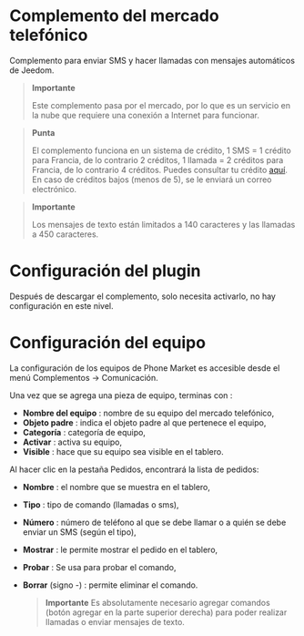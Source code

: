 # Complemento del mercado telefónico

Complemento para enviar SMS y hacer llamadas con mensajes automáticos de Jeedom.

> **Importante**
>
> Este complemento pasa por el mercado, por lo que es un servicio en la nube que requiere una conexión a Internet para funcionar.

> **Punta**
>
> El complemento funciona en un sistema de crédito, 1 SMS = 1 crédito para Francia, de lo contrario 2 créditos, 1 llamada = 2 créditos para Francia, de lo contrario 4 créditos. Puedes consultar tu crédito [aquí](https://market.jeedom.com/index.php?v=d&p=profils#services). En caso de créditos bajos (menos de 5), se le enviará un correo electrónico.

> **Importante**
>
> Los mensajes de texto están limitados a 140 caracteres y las llamadas a 450 caracteres.

# Configuración del plugin

Después de descargar el complemento, solo necesita activarlo, no hay configuración en este nivel.

# Configuración del equipo

La configuración de los equipos de Phone Market es accesible desde el menú Complementos → Comunicación.

Una vez que se agrega una pieza de equipo, terminas con :

- **Nombre del equipo** : nombre de su equipo del mercado telefónico,
- **Objeto padre** : indica el objeto padre al que pertenece el equipo,
- **Categoría** : categoría de equipo,
- **Activar** : activa su equipo,
- **Visible** : hace que su equipo sea visible en el tablero.

Al hacer clic en la pestaña Pedidos, encontrará la lista de pedidos:

- **Nombre** : el nombre que se muestra en el tablero,
- **Tipo** : tipo de comando (llamadas o sms),
- **Número** : número de teléfono al que se debe llamar o a quién se debe enviar un SMS (según el tipo),
- **Mostrar** : le permite mostrar el pedido en el tablero,
- **Probar** : Se usa para probar el comando,
- **Borrar** (signo -) : permite eliminar el comando.

  >**Importante**
  >Es absolutamente necesario agregar comandos (botón agregar en la parte superior derecha) para poder realizar llamadas o enviar mensajes de texto.
